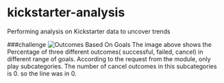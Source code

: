 # kickstarter-analysis
Performing analysis on Kickstarter data to uncover trends

###challenge
![Outcomes Based On Goals](https://user-images.githubusercontent.com/55894774/65826790-bf313180-e23f-11e9-9042-028aa4bdf993.png)
The image above shows the Percentage of three different outcomes( successful, failed, cancel) in different range of goals. According to the request from the module, only play subcategories. The number of cancel outcomes in this subcategories is 0. so the line was in 0.


